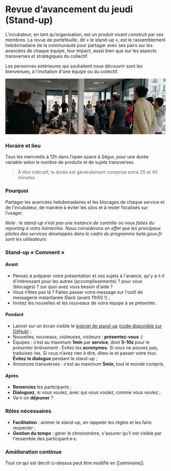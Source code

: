 # Revue d’avancement du jeudi \(Stand-up\)

L’incubateur, en tant qu’organisation, est un produit vivant construit par ses membres. La revue de portefeuille, dit « le stand-up », est le rassemblement hebdomadaire de la communauté pour partager avec ses pairs sur les avancées de chaque équipe, leur impact, aussi bien que sur les aspects transverses et stratégiques du collectif.

Les personnes extérieures qui souhaitent nous découvrir sont les bienvenues, à l'invitation d'une équipe ou du collectif.

![](../../.gitbook/assets/image.png)

### Horaire et lieu

Tous les mercredis à 12h dans l’open space à Ségur, pour une durée variable selon le nombre de produits et de sujets transverses.

> À titre indicatif, la durée est généralement comprise entre 25 et 40 minutes.

### Pourquoi

Partager les avancées hebdomadaires et les blocages de chaque service et de l'incubateur, de manière à éviter les silos et à rester focalisés sur l’usager.

_Note : le stand-up n’est pas une instance de contrôle où vous faites du reporting à votre hiérarchie. Nous considérons en effet que les principaux pilotes des services développés dans le cadre du programme beta.gouv.fr sont les utilisateurs._

### Stand-up « Comment »

#### Avant

* Pensez à préparer votre présentation et vos sujets à l'avance, qu'y a-t-il d'intéressant pour les autres \(accomplissements\) ? pour vous \(blocages\) ? sur quoi avez vous besoin d'aide ?
* Vous n’êtes pas là ? Faites passer votre message sur l'outil de messagerie instantanée Slack \(avant 11h50 !\) ;
* Invitez les nouvelles et les nouveaux de votre équipe à se présenter.

#### Pendant

* Lancer sur un écran visible le [logiciel de stand-up](http://stand-up.surge.sh/) \([code disponible sur GitHub](https://github.com/sgmap/standup/)\) ;
* Nouvelles, nouveaux, visiteuses, visiteurs : **présentez-vous** :\)
* Équipes : c’est au maximum **1min** par **service**, dont **5-10s** pour le _présenter brièvement_ : Évitez les **acronymes**. Si vous ne pouvez pas, traduisez-les. Si vous n’avez rien à dire, dites-le et passer votre tour. **Évitez le dialogue** pendant le stand-up ;
* Annonces transverses : c’est au maximum **5min**, tout le monde compris.

#### Après

* **Remerciez** les participants ;
* **Dialoguez**, si vous voulez, avec qui vous voulez, comme vous voulez ;
* Va-t-on **déjeuner** ?

### Rôles nécessaires

* **Facilitation** : animer le stand-up, en rappeler les règles et les faire respecter ;
* **Gestion du temps** : gérer le chronomètre, s'assurer qu'il est visible par l'ensemble des participant·e·s.

### Amélioration continue

Tout ce qui est décrit ci-dessus peut être modifié en \[\[séminaire\]\].

